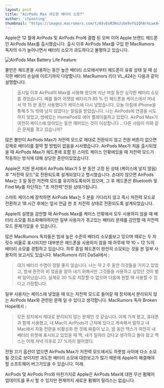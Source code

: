 ```yaml
---
layout: post
title: "AirPods Max 과도한 배터리 소모?"
author: 'itposting'
thumbnail: "https://images.macrumors.com/t/A5vEoR3HoJiGe9vfG1Qh8rkLwx8=/2500x0/filters:no_upscale():quality(90)/article-new/2021/01/AirPods-Max-Battery-Life-Feature.jpg"
---
```



Apple은 12 월에 AirPods 및 AirPods Pro에 결합 된 오버 이어 Apple 브랜드 헤드폰 인 AirPods Max를 출시했습니다.
 출시 이후 AirPods Max를 구입 한 MacRumors 독자의 수가 늘어나면서 배터리 소모가 과도하다고 불평하고 있습니다.

![AirPods Max Battery Life Feature](https://images.macrumors.com/t/A5vEoR3HoJiGe9vfG1Qh8rkLwx8=/2500x0/filters:no_upscale():quality(90)/article-new/2021/01/AirPods-Max-Battery-Life-Feature.jpg)

불만은 헤드폰을 사용하는 동안 높은 배터리 소모에서부터 헤드폰이 유휴 상태 일 때 심각한 배터리 손실에 이르기까지 다양합니다.
 MacRumors 리더 VL_424는 다음과 같이 설명합니다.

> 출시일 이후 AirPod의 Max를 사용해 왔으며 지난 며칠 동안 심각한 배터리 소모를 겪었습니다.
예를 들어 어젯밤 배터리가 85 % 인 헤드폰을 케이스에서 꺼내서 약 15 분 동안 사용했다가 케이스에 다시 넣었습니다.
오늘 아침에 iPhone을 통해 5 % 밖에 남지 않았다는 알림을 받았습니다.
 나는 ‌AirPods에 연결을 시도하지 않았고, 방에있는 HomePod로 에어 플레이를하고 있었다.
 AirPod Max가 여전히 케이스에 앉아있는 동안 깨어있는 것이 이상합니다 .. 다른 사람이 이와 같은 문제를 겪고 있습니까?

많은 불만이 ‌AirPods Max가 저전력 모드로 제대로 전환되지 않고 전원 버튼이 없으면 강제로 배터리를 절약 할 방법이 없음을 시사했습니다.
 ‌AirPods Max‌가 처음 출시되었을 때 ‌AirPods Max‌가 헤드폰에 포함 된 스마트 케이스 안팎에있을 때 저전력 모드가 작동하는 방식에 대해 상당한 혼란이있었습니다.

Apple은 지원 문서에서 ‌AirPods Max‌가 5 분 동안 고정 된 상태 (케이스에 넣지 않음) 후 "저전력 모드"로 전환되도록 설계되었다고 명시했습니다.
 손대지 않으면 ‌AirPods Max‌는 3 일 동안 저전력 모드를 유지하도록되어 있으며, 그 후 헤드폰은 Bluetooth 및 Find My를 차단하는 "초 저전력"전원 상태가됩니다.

스마트 케이스에 장착하면 ‌AirPods Max‌는 5 분을 기다리지 않고 즉시 저전력 모드로 전환하고 18 시간 후에는 앞서 언급 한 초 저전력 상태로 전환되도록 설계되었습니다.

Apple의 설명을 감안할 때 ‌AirPods Max‌를 케이스 안팎에서 모두 사용하지 않을 때 배터리 소모를 최소화해야하지만 일부 사용자가 겪고있는 배터리 문제를 감안할 때 저전력 모드 문제가있을 수 있습니다.

많은 MacRumors 독자들은 밤새 높은 수준의 배터리 소모를보고 있으며 때로는 두 자릿수 비율로 표시되지만 대부분은 헤드폰을 사용하지 않을 때 하루에 약 10 ~ 12 %의 배터리 소모를 경험하고 있습니다.
 하루 종일 헤드폰이 완전히 소모되는 것을 본 일부 사용자의 보고서도 있습니다.
 MacRumors 리더 DaSal에서 :

> 대기 배터리 수명이 정말 좋지 않습니다.
 나는 약 2 주 동안 이것들을 가지고 있었고, 밤새 완전히 비 었음을 알아 내기 위해서만 그것들을 사용하고 싶었던 것이 벌써 일어났습니다.
 실제로 30 %로 저장할 수 없으며 다음에 원할 때 사용할 수 있다고 가정합니다.

일부 사용자는 케이스에 넣었을 때 또는 저전력 모드로 들어갈 때 장치에서 분리되지 않는 ‌AirPods Max‌와 관련된 문제 일 수 있다고 생각합니다.
 MacRumors 독자 Broken Hope에서 :

> 모든 장치에서 제대로 분리되지 않는 문제인 것 같습니다.
어제 가져 왔고, 휴대폰과 함께 사용했고, 내 Mac이 ‌AirPods가 근처에 있다고 계속해서 말하고 내 Mac에서 자동 전환을 비활성화 한 것에 짜증이 났고, 밤 동안 맥스가 여전히 내 배터리 위젯에 표시되고 있었을 때
 맥, 내가 일하러 갔다고 생각하고 돌아 왔고 맥스는 어제 저녁 이후로 27 %까지 떨어졌다.

전원 끄기 옵션이 없으면 ‌AirPods Max‌가 저전력 모드에서도 하룻밤 사이에 다소 소모 될 것으로 보이지만 과도한 배터리 소모에 대한보고가 많기 때문에 Apple이 해결해야 할 소프트웨어 버그가있을 수 있습니다.
 미래.

‌AirPods‌ 및 ‌AirPods Pro‌와 마찬가지로 Apple은 ‌AirPods Max‌에 대한 무선 펌웨어 업데이트를 푸시 할 수 있지만 현재까지 새로운 펌웨어 릴리스는 없습니다.